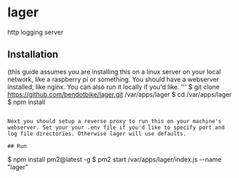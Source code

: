 # lager
 http logging server

## Installation
(this guide assumes you are installing this on a linux server on your local network, like a raspberry pi or something. You should have a webserver installed, like nginx. You can also run it locally if you'd like.
'''
$ git clone https://github.com/bendotbike/lager.git /var/apps/lager
$ cd /var/apps/lager
$ npm install
```

Next you should setup a reverse proxy to run this on your machine's webserver. Set your your .env file if you'd like to specify port and log file directories. Otherwise lager will use defaults.

## Run
```
$ npm install pm2@latest -g
$ pm2 start /var/apps/lager/index.js --name "lager"
```

